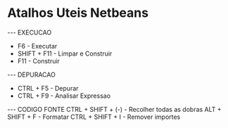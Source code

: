 # Atalhos Uteis Netbeans

--- EXECUCAO

- F6 - Executar
- SHIFT + F11 - Limpar e Construir 
- F11 - Construir

--- DEPURACAO

- CTRL + F5 - Depurar
- CTRL + F9 - Analisar Expressao 

--- CODIGO FONTE
CTRL + SHIFT + (-) - Recolher todas as dobras
ALT + SHIFT + F - Formatar
CTRL + SHIFT + I - Remover importes
